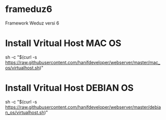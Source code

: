 # frameduz6
Framework Weduz versi 6

# Install Vritual Host MAC OS
sh -c "$(curl -s https://raw.githubusercontent.com/hanifdeveloper/webserver/master/mac_os/virtualhost.sh)"

# Install Vritual Host DEBIAN OS
sh -c "$(curl -s https://raw.githubusercontent.com/hanifdeveloper/webserver/master/debian_os/virtualhost.sh)"

